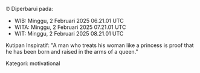 ⏰ Diperbarui pada:
- WIB: Minggu, 2 Februari 2025 06.21.01 UTC
- WITA: Minggu, 2 Februari 2025 07.21.01 UTC
- WIT: Minggu, 2 Februari 2025 08.21.01 UTC

Kutipan Inspiratif:
"A man who treats his woman like a princess is proof that he has been born and raised in the arms of a queen."


Kategori: motivational

